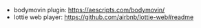 * bodymovin plugin: https://aescripts.com/bodymovin/
* lottie web player: https://github.com/airbnb/lottie-web#readme